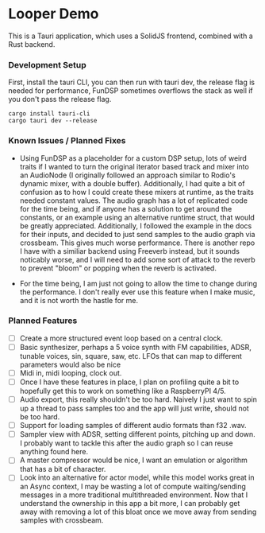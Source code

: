 # Looper Demo

This is a Tauri application, which uses a SolidJS frontend, combined with a Rust backend.
### Development Setup
  
First, install the tauri CLI, you can then run with tauri dev, the release flag is needed for performance, FunDSP sometimes overflows the stack as well if you don't pass the release flag.

```
cargo install tauri-cli
cargo tauri dev --release
```
### Known Issues / Planned Fixes


- Using FunDSP as a placeholder for a custom DSP setup, lots of weird traits if I wanted to turn the original iterator based track and mixer into an AudioNode (I originally followed an approach similar to Rodio's dynamic mixer, with a double buffer). Additionally, I had quite a bit of confusion as to how I could create these mixers at runtime, as the traits needed constant values. The audio graph has a lot of replicated code for the time being, and if anyone has a solution to get around the constants, or an example using an alternative runtime struct, that would be greatly appreciated. Additionally, I followed the example in the docs for their inputs, and decided to just send samples to the audio graph via crossbeam. This gives much worse performance. There is another repo I have with a similiar backend using Freeverb instead, but it sounds noticably worse, and I will need to add some sort of attack to the reverb to prevent "bloom" or popping when the reverb is activated. 

- For the time being, I am just not going to allow the time to change during the performance. I don't really ever use this feature when I make music, and it is not worth the hastle for me.

### Planned Features

- [ ] Create a more structured event loop based on a central clock.
- [ ] Basic synthesizer, perhaps a 5 voice synth with FM capabilities, ADSR, tunable voices, sin, square, saw, etc. LFOs that can map to different parameters would also be nice
- [ ] Midi in, midi looping, clock out.
- [ ] Once I have these features in place, I plan on profiling quite a bit to hopefully get this to work on something like a RaspberryPI 4/5.
- [ ] Audio export, this really shouldn't be too hard. Naively I just want to spin up a thread to pass samples too and the app will just write, should not be too hard.
- [ ] Support for loading samples of different audio formats than f32 .wav.
- [ ] Sampler view with ADSR, setting different points, pitching up and down. I probably want to tackle this after the audio graph so I can reuse anything found here.
- [ ] A master compressor would be nice, I want an emulation or algorithm that has a bit of character.
- [ ] Look into an alternative for actor model, while this model works great in an Async context, I may be wasting a lot of compute waiting/sending messages in a more traditional multithreaded environment. Now that I understand the ownership in this app a bit more, I can probably get away with removing a lot of this bloat once we move away from sending samples with crossbeam.